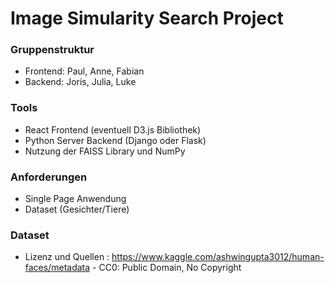 # Image Simularity Search Project

### Gruppenstruktur

- Frontend: Paul, Anne, Fabian
- Backend: Joris, Julia, Luke

### Tools

- React Frontend (eventuell D3.js Bibliothek)
- Python Server Backend (Django oder Flask) 
- Nutzung der FAISS Library und NumPy

### Anforderungen

- Single Page Anwendung 
- Dataset (Gesichter/Tiere)


### Dataset

- Lizenz und Quellen :
https://www.kaggle.com/ashwingupta3012/human-faces/metadata - CC0: Public Domain, No Copyright
